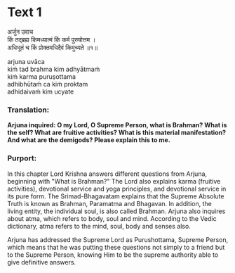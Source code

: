 # Text 1

अर्जुन उवाच  
किं तद्ब्रह्म किमध्यात्मं किं कर्म पुरुषोत्तम ।  
अधिभूतं च किं प्रोक्तमधिदैवं किमुच्यते ॥१॥

arjuna uvāca  
kiḿ tad brahma kim adhyātmaḿ  
kiḿ karma puruṣottama  
adhibhūtaḿ ca kiḿ proktam  
adhidaivaḿ kim ucyate



### Translation:

**Arjuna inquired: O my Lord, O Supreme Person, what is Brahman? What is the self? What are fruitive activities? What is this material manifestation? And what are the demigods? Please explain this to me.**

### Purport:

In this chapter Lord Krishna answers different questions from Arjuna, beginning with "What is Brahman?" The Lord also explains karma (fruitive activities), devotional service and yoga principles, and devotional service in its pure form. The Srimad-Bhagavatam explains that the Supreme Absolute Truth is known as Brahman, Paramatma and Bhagavan. In addition, the living entity, the individual soul, is also called Brahman. Arjuna also inquires about atma, which refers to body, soul and mind. According to the Vedic dictionary, atma refers to the mind, soul, body and senses also.

Arjuna has addressed the Supreme Lord as Purushottama, Supreme Person, which means that he was putting these questions not simply to a friend but to the Supreme Person, knowing Him to be the supreme authority able to give definitive answers.